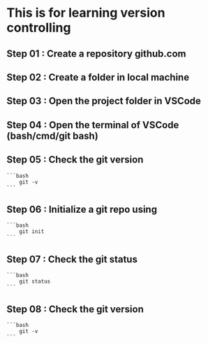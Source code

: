 # This is for learning version controlling

## Step 01   : Create a repository github.com

## Step 02   : Create a folder in local machine

## Step 03   : Open the project folder in VSCode

## Step 04   : Open the terminal of VSCode (bash/cmd/git bash)

## Step 05   : Check the git version
    ```bash 
        git -v
    ```

## Step 06   : Initialize a git repo using
    ```bash 
        git init
    ```

## Step 07   : Check the git status
    ```bash 
        git status
    ```

## Step 08   : Check the git version
    ```bash 
        git -v
    ```